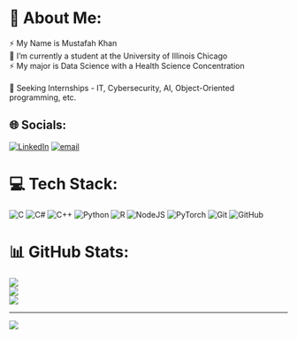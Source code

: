 # 💫 About Me:
⚡ My Name is Mustafah Khan<br>🔭 I’m currently a student at the University of Illinois Chicago<br>⚡ My major is Data Science with a Health Science Concentration<br><br>🔭 Seeking Internships - IT, Cybersecurity, AI, Object-Oriented<br>programming, etc.


## 🌐 Socials:
[![LinkedIn](https://img.shields.io/badge/LinkedIn-%230077B5.svg?logo=linkedin&logoColor=white)](https://linkedin.com/in/mustafahkhan) [![email](https://img.shields.io/badge/Email-D14836?logo=gmail&logoColor=white)](mailto:makhan0030@gmail.com) 

# 💻 Tech Stack:
![C](https://img.shields.io/badge/c-%2300599C.svg?style=for-the-badge&logo=c&logoColor=white) ![C#](https://img.shields.io/badge/c%23-%23239120.svg?style=for-the-badge&logo=csharp&logoColor=white) ![C++](https://img.shields.io/badge/c++-%2300599C.svg?style=for-the-badge&logo=c%2B%2B&logoColor=white) ![Python](https://img.shields.io/badge/python-3670A0?style=for-the-badge&logo=python&logoColor=ffdd54) ![R](https://img.shields.io/badge/r-%23276DC3.svg?style=for-the-badge&logo=r&logoColor=white) ![NodeJS](https://img.shields.io/badge/node.js-6DA55F?style=for-the-badge&logo=node.js&logoColor=white) ![PyTorch](https://img.shields.io/badge/PyTorch-%23EE4C2C.svg?style=for-the-badge&logo=PyTorch&logoColor=white) ![Git](https://img.shields.io/badge/git-%23F05033.svg?style=for-the-badge&logo=git&logoColor=white) ![GitHub](https://img.shields.io/badge/github-%23121011.svg?style=for-the-badge&logo=github&logoColor=white)
# 📊 GitHub Stats:
![](https://github-readme-stats.vercel.app/api?username=makhan0030&theme=blue_navy&hide_border=false&include_all_commits=false&count_private=true)<br/>
![](https://nirzak-streak-stats.vercel.app/?user=makhan0030&theme=blue_navy&hide_border=false)<br/>
![](https://github-readme-stats.vercel.app/api/top-langs/?username=makhan0030&theme=blue_navy&hide_border=false&include_all_commits=false&count_private=true&layout=compact)

---
[![](https://visitcount.itsvg.in/api?id=makhan0030&icon=0&color=0)](https://visitcount.itsvg.in)

<!-- Proudly created with GPRM ( https://gprm.itsvg.in ) -->
